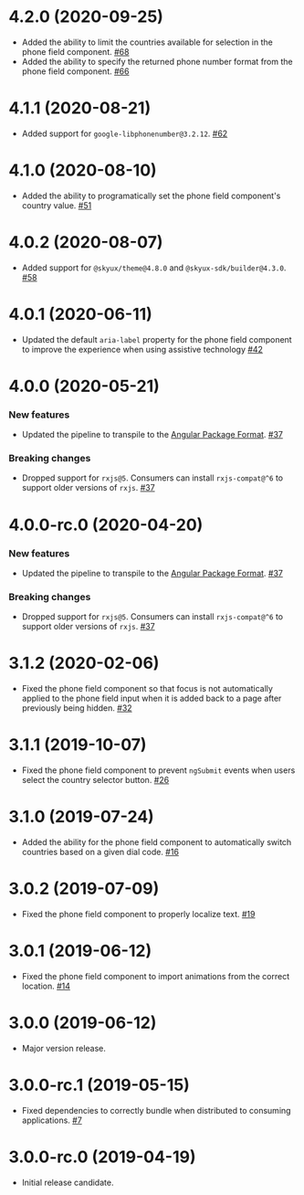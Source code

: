# 4.2.0 (2020-09-25)

- Added the ability to limit the countries available for selection in the phone field component. [#68](https://github.com/blackbaud/skyux-phone-field/pull/68)
- Added the ability to specify the returned phone number format from the phone field component. [#66](https://github.com/blackbaud/skyux-phone-field/pull/66)

# 4.1.1 (2020-08-21)

- Added support for `google-libphonenumber@3.2.12`. [#62](https://github.com/blackbaud/skyux-phone-field/pull/62)

# 4.1.0 (2020-08-10)

- Added the ability to programatically set the phone field component's country value. [#51](https://github.com/blackbaud/skyux-phone-field/pull/51)

# 4.0.2 (2020-08-07)

- Added support for `@skyux/theme@4.8.0` and `@skyux-sdk/builder@4.3.0`. [#58](https://github.com/blackbaud/skyux-phone-field/pull/58)

# 4.0.1 (2020-06-11)

- Updated the default `aria-label` property for the phone field component to improve the experience when using assistive technology [#42](https://github.com/blackbaud/skyux-phone-field/pull/42)

# 4.0.0 (2020-05-21)

### New features

- Updated the pipeline to transpile to the [Angular Package Format](https://docs.google.com/document/d/1CZC2rcpxffTDfRDs6p1cfbmKNLA6x5O-NtkJglDaBVs/preview). [#37](https://github.com/blackbaud/skyux-phone-field/pull/37)

### Breaking changes

- Dropped support for `rxjs@5`. Consumers can install `rxjs-compat@^6` to support older versions of `rxjs`. [#37](https://github.com/blackbaud/skyux-phone-field/pull/37)

# 4.0.0-rc.0 (2020-04-20)

### New features

- Updated the pipeline to transpile to the [Angular Package Format](https://docs.google.com/document/d/1CZC2rcpxffTDfRDs6p1cfbmKNLA6x5O-NtkJglDaBVs/preview). [#37](https://github.com/blackbaud/skyux-phone-field/pull/37)

### Breaking changes

- Dropped support for `rxjs@5`. Consumers can install `rxjs-compat@^6` to support older versions of `rxjs`. [#37](https://github.com/blackbaud/skyux-phone-field/pull/37)

# 3.1.2 (2020-02-06)

- Fixed the phone field component so that focus is not automatically applied to the phone field input when it is added back to a page after previously being hidden. [#32](https://github.com/blackbaud/skyux-phone-field/pull/32)

# 3.1.1 (2019-10-07)

- Fixed the phone field component to prevent `ngSubmit` events when users select the country selector button. [#26](https://github.com/blackbaud/skyux-phone-field/pull/26)

# 3.1.0 (2019-07-24)

- Added the ability for the phone field component to automatically switch countries based on a given dial code. [#16](https://github.com/blackbaud/skyux-phone-field/pull/16)

# 3.0.2 (2019-07-09)

- Fixed the phone field component to properly localize text. [#19](https://github.com/blackbaud/skyux-phone-field/pull/19)

# 3.0.1 (2019-06-12)

- Fixed the phone field component to import animations from the correct location. [#14](https://github.com/blackbaud/skyux-phone-field/pull/14)

# 3.0.0 (2019-06-12)

- Major version release.

# 3.0.0-rc.1 (2019-05-15)

- Fixed dependencies to correctly bundle when distributed to consuming applications. [#7](https://github.com/blackbaud/skyux-phone-field/pull/7)

# 3.0.0-rc.0 (2019-04-19)

- Initial release candidate.
